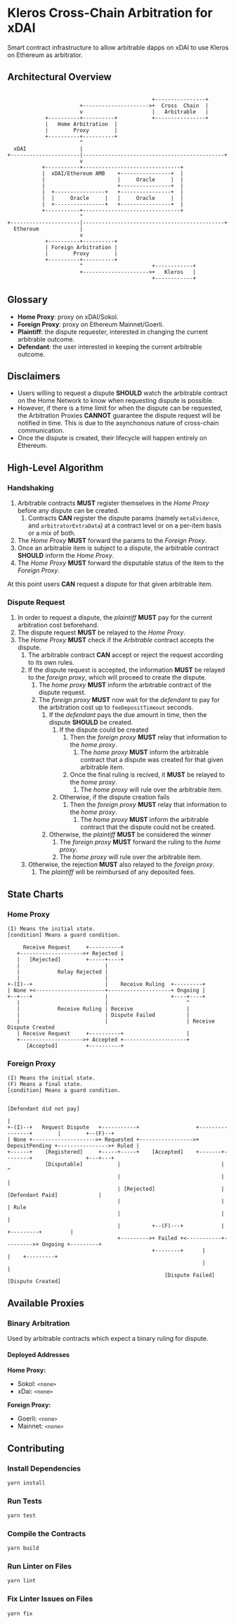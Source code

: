 # Kleros Cross-Chain Arbitration for xDAI

Smart contract infrastructure to allow arbitrable dapps on xDAI to use Kleros on Ethereum as arbitrator.

## Architectural Overview

```

                                              +----------------+
                       +--------------------->+  Cross  Chain  |
                       v                      |   Arbitrable   |
            +----------+----------+           +----------------+
            |   Home Arbitration  |
            |        Proxy        |
            +----------+----------+
                       ^
  xDAI                 |
+----------------------|---------------------------------------------+
                       v
           +-----------+-------------------------------+
           |  xDAI/Ethereum AMB    +----------------+  |
           |                       |     Oracle     |  |
           |                       +----------------+  |
           |  +----------------+   +----------------+  |
           |  |     Oracle     |   |     Oracle     |  |
           |  +----------------+   +----------------+  |
           +-----------+-------------------------------+
                       ^
+----------------------|---------------------------------------------+
  Ethereum             |
                       v
            +----------+----------+
            | Foreign Arbitration |
            |        Proxy        |
            +----------+----------+
                       ^                      +------------+
                       +--------------------->+   Kleros   |
                                              +------------+
```

## Glossary

-   **Home Proxy**: proxy on xDAI/Sokol.
-   **Foreign Proxy**: proxy on Ethereum Mainnet/Goerli.
-   **Plaintiff**: the dispute requester, interested in changing the current arbitrable outcome.
-   **Defendant**: the user interested in keeping the current arbitrable outcome.

## Disclaimers

-   Users willing to request a dispute **SHOULD** watch the arbitrable contract on the Home Network to know when requesting dispute is possible.
-   However, if there is a time limit for when the dispute can be requested, the Arbitration Proxies **CANNOT** guarantee the dispute request will be notified in time. This is due to the asynchonous nature of cross-chain communication.
-   Once the dispute is created, their lifecycle will happen entirely on Ethereum.

## High-Level Algorithm

### Handshaking

1. Arbitrable contracts **MUST** register themselves in the _Home Proxy_ before any dispute can be created.
    1. Contracts **CAN** register the dispute params (namely `metaEvidence`, and `arbitratorExtraData`) at a contract level or on a per-item basis or a mix of both.
1. The _Home Proxy_ **MUST** forward the params to the _Foreign Proxy_.
1. Once an arbitrable item is subject to a dispute, the arbitrable contract **SHOULD** inform the _Home Proxy_.
1. The _Home Proxy_ **MUST** forward the disputable status of the item to the _Foreign Proxy_.

At this point users **CAN** request a dispute for that given arbitrable item.

### Dispute Request

1. In order to request a dispute, the _plaintiff_ **MUST** pay for the current arbitration cost beforehand.
1. The dispute request **MUST** be relayed to the _Home Proxy_.
1. The _Home Proxy_ **MUST** check if the _Arbitrable_ contract accepts the dispute.
    1. The arbitrable contract **CAN** accept or reject the request according to its own rules.
    1. If the dispute request is accepted, the information **MUST** be relayed to the _foreign proxy_, which will proceed to create the dispute.
        1. The _home proxy_ **MUST** inform the arbitrable contract of the dispute request.
        1. The _foreign proxy_ **MUST** now wait for the _defendant_ to pay for the arbitration cost up to `feeDepositTimeout` seconds.
            1. If the _defendant_ pays the due amount in time, then the dispute **SHOULD** be created.
                1. If the dispute could be created
                    1. Then the _foreign proxy_ **MUST** relay that information to the _home proxy_.
                        1. The _home proxy_ **MUST** inform the arbitrable contract that a dispute was created for that given arbitrable item.
                    1. Once the final ruling is recived, it **MUST** be relayed to the _home proxy_.
                        1. The _home proxy_ will rule over the arbitrable item.
                1. Otherwise, if the dispute creation fails
                    1. Then the _foreign proxy_ **MUST** relay that information to the _home proxy_.
                        1. The _home proxy_ **MUST** inform the arbitrable contract that the dispute could not be created.
            1. Otherwise, the _plaintiff_ **MUST** be considered the winner
                1. The _foreign proxy_ **MUST** forward the ruling to the _home proxy_.
                1. The _home proxy_ will rule over the arbitrable item.
    1. Otherwise, the rejection **MUST** also relayed to the _foreign proxy_.
        1. The _plaintiff_ will be reimbursed of any deposited fees.

## State Charts

### Home Proxy

```
(I) Means the initial state.
[condition] Means a guard condition.

     Receive Request     +----------+
   +-------------------->+ Rejected |
   |   [Rejected]        +-----+----+
   |                           |
   |            Relay Rejected |
   |                           |
+-(I)--+                       |    Receive Ruling  +---------+
| None +<----------------------+--------------------+ Ongoing |
+--+---+                       |                    +----+----+
   |                           |                         ^
   |            Receive Ruling | Receive                 |
   |                           | Dispute Failed          |
   |                           |                         | Receive Dispute Created
   | Receive Request     +----------+                    |
   +-------------------->+ Accepted +--------------------+
      [Accepted]         +----------+
```

### Foreign Proxy

```
(I) Means the initial state.
(F) Means a final state.
[condition] Means a guard condition.

                                                                               [Defendant did not pay]
                                                                                      |
+-(I)--+   Request Dispute   +-----------+                  +----------------+        |        +--(F)--+
| None +-------------------->+ Requested +----------------->+ DepositPending +---------------->+ Ruled |
+------+    [Registered]     +-----+-----+    [Accepted]    +-------+--------+                 +---+---+
            [Disputable]           |                                |                              ^
                                   |                                |                              |
                                   | [Rejected]                     | [Defendant Paid]             |
                                   |                                |                              | Rule
                                   |                                |                              |
                                   |          +--(F)---+            |          +---------+         |
                                   +--------->+ Failed +<-----------+--------->+ Ongoing +---------+
                                              +--------+      |           |    +---------+
                                                              |           |
                                                  [Dispute Failed]      [Dispute Created]
```

## Available Proxies

### Binary Arbitration

Used by arbitrable contracts which expect a binary ruling for dispute.

#### Deployed Addresses

**Home Proxy:**

-   Sokol: `<none>`
-   xDai: `<none>`

**Foreign Proxy:**

-   Goerli: `<none>`
-   Mainnet: `<none>`

## Contributing

### Install Dependencies

```bash
yarn install
```

### Run Tests

```bash
yarn test
```

### Compile the Contracts

```bash
yarn build
```

### Run Linter on Files

```bash
yarn lint
```

### Fix Linter Issues on Files

```bash
yarn fix
```
